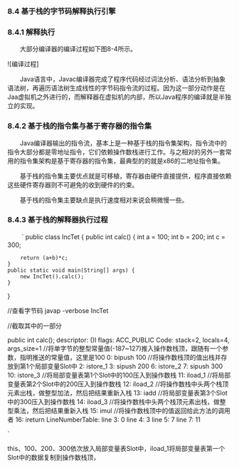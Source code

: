 ### 8.4 基于栈的字节码解释执行引擎

### 8.4.1 解释执行
　　大部分编译器的编译过程如下图8-4所示。

![编译过程]

　　Java语言中，Javac编译器完成了程序代码经过词法分析、语法分析到抽象语法树，再遍历语法树生成线性的字节码指令流的过程。因为这一部分动作是在Jaa虚拟机之外进行的，而解释器在虚拟机的内部，所以Java程序的编译就是半独立的实现。

### 8.4.2 基于栈的指令集与基于寄存器的指令集
　　Java编译器输出的指令流，基本上是一种基于栈的指令集架构，指令流中的指令大部分都是零地址指令，它们依赖操作数栈进行工作。与之相对的另外一套常用的指令集架构是基于寄存器的指令集，最典型的的就是x86的二地址指令集。

　　基于栈的指令集主要优点就是可移植，寄存器由硬件直接提供，程序直接依赖这些硬件寄存器则不可避免的收到硬件的约束。

　　基于栈的指令集主要缺点是执行速度相对来说会稍微慢一些。

### 8.4.3 基于栈的解释器执行过程
　　
`
public class IncTet {
	public int calc() {
		int a = 100;
		int b = 200;
		int c = 300;
		
		return (a+b)*c;
	}
	public static void main(String[] args) {
		new IncTet().calc();
	}
}

//查看字节码
javap -verbose IncTet

//截取其中的一部分

  public int calc();
    descriptor: ()I
    flags: ACC_PUBLIC
    Code:
      stack=2, locals=4, args_size=1
		 //将单字节的整型常量值(-187~127)推入操作数栈顶，跟随有一个参数，指明推送的常量值，这里是100
         0: bipush        100
		 //将操作数栈顶的值出栈并存放到第1个局部变量Slot中
         2: istore_1
         3: sipush        200
         6: istore_2
         7: sipush        300
        10: istore_3
		//将局部变量表第1个Slot中的100压入到操作数栈
        11: iload_1
		//将局部变量表第2个Slot中的200压入到操作数栈
        12: iload_2
		//将操作数栈中头两个栈顶元素出栈，做整型加法，然后把结果重新入栈
        13: iadd
		//将局部变量表第3个Slot中的300压入到操作数栈
        14: iload_3
		//将操作数栈中头两个栈顶元素出栈，做整型乘法，然后把结果重新入栈
        15: imul
		//将操作数栈顶中的值返回给此方法的调用者
        16: ireturn
      LineNumberTable:
        line 3: 0
        line 4: 3
        line 5: 7
        line 7: 11

`

this、100、200、300依次放入局部变量表Slot中，iload_1将局部变量表第一个Slot中的数据复制到操作数栈顶，